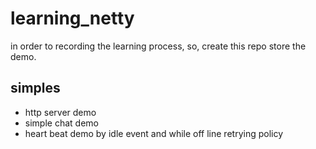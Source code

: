 # learning_netty
in order to recording the learning process, so, create this repo store the demo.

## simples
* http server demo
* simple chat demo
* heart beat demo by idle event and while off line retrying policy 